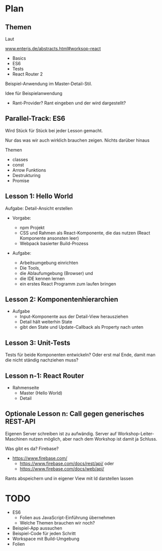 Plan
====

Themen
------

Laut

www.enterjs.de/abstracts.html#worksop-react
- Basics
- ES6
- Tests
- React Router 2

Beispiel-Anwendung im Master-Detail-Stil.

Idee für Beispielanwendung
* Rant-Provider? Rant eingeben und der wird dargestellt?


Parallel-Track: ES6
-------------------

Wird Stück für Stück bei jeder Lesson gemacht.

Nur das was wir auch wirklich brauchen zeigen. Nichts darüber hinaus

Themen
* classes
* const
* Arrow Funktions
* Destrukturing
* Promise


Lesson 1: Hello World
---------------------

Aufgabe: Detail-Ansicht erstellen

* Vorgabe:
  * npm Projekt
  * CSS und Rahmen als React-Komponente, die das nutzen (React Komponente ansonsten leer)
  * Webpack basierter Build-Prozess

* Aufgabe:
  * Arbeitsumgebung einrichten
  * Die Tools,
  * die Ablaufumgebung (Browser) und
  * die IDE kennen lernen
  * ein erstes React Programm zum laufen bringen

Lesson 2: Komponentenhierarchien
--------------------------------

* Aufgabe
  * Input-Komponente aus der Detail-View herausziehen
  * Detail hält weiterhin State
  * gibt den State und Update-Callback als Property nach unten


Lesson 3: Unit-Tests
--------------------

Tests für beide Komponenten entwickeln? Oder erst mal Ende, damit man die nicht ständig nachziehen muss?


Lesson n-1: React Router
------------------------

* Rahmenseite
  * Master (Hello World)
  * Detail

Optionale Lesson n: Call gegen generisches REST-API
---------------------------------------------------

Eigenen Server schreiben ist zu aufwändig. Server auf Workshop-Leiter-Maschinen nutzen möglich, aber nach dem Workshop ist damit ja Schluss.

Was gibt es da? Firebase?
* https://www.firebase.com/
  * https://www.firebase.com/docs/rest/api/ oder
  * https://www.firebase.com/docs/web/api/

Rants abspeichern und in eigener View mit Id darstellen lassen


TODO
====

* ES6
  * Folien aus JavaScript-Einführung übernehmen
  * Welche Themen brauchen wir noch?
* Beispiel-App aussuchen
* Beispiel-Code für jeden Schritt
* Workspace mit Build-Umgebung
* Folien

